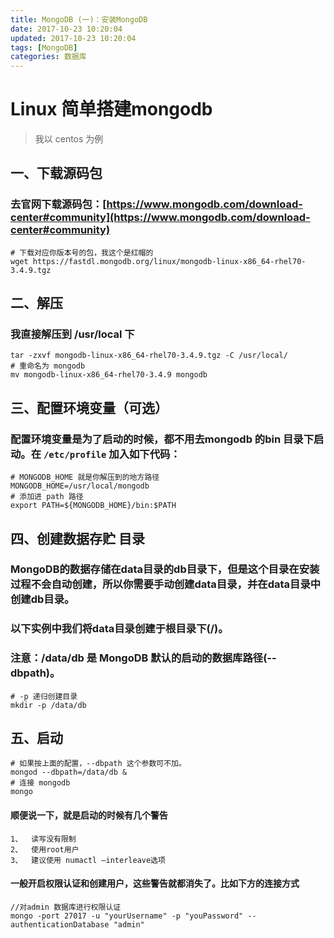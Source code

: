 ```yaml
---
title: MongoDB (一)：安装MongoDB
date: 2017-10-23 10:20:04
updated: 2017-10-23 10:20:04
tags: [MongoDB]
categories: 数据库
---
```

# Linux 简单搭建mongodb
> 我以 centos 为例


## 一、下载源码包
### 去官网下载源码包：[https://www.mongodb.com/download-center#community](https://www.mongodb.com/download-center#community)
```
# 下载对应你版本号的包，我这个是红帽的
wget https://fastdl.mongodb.org/linux/mongodb-linux-x86_64-rhel70-3.4.9.tgz
```

<!--more-->

## 二、解压
### 我直接解压到 /usr/local 下
```
tar -zxvf mongodb-linux-x86_64-rhel70-3.4.9.tgz -C /usr/local/
# 重命名为 mongodb
mv mongodb-linux-x86_64-rhel70-3.4.9 mongodb
```
## 三、配置环境变量（可选）
### 配置环境变量是为了启动的时候，都不用去mongodb 的bin 目录下启动。在 `/etc/profile` 加入如下代码：
```
# MONGODB_HOME 就是你解压到的地方路径
MONGODB_HOME=/usr/local/mongodb
# 添加进 path 路径
export PATH=${MONGODB_HOME}/bin:$PATH
```

## 四、创建数据存贮 目录
### MongoDB的数据存储在data目录的db目录下，但是这个目录在安装过程不会自动创建，所以你需要手动创建data目录，并在data目录中创建db目录。
### 以下实例中我们将data目录创建于根目录下(/)。
### 注意：/data/db 是 MongoDB 默认的启动的数据库路径(--dbpath)。
```
# -p 递归创建目录
mkdir -p /data/db
```

## 五、启动
```
# 如果按上面的配置，--dbpath 这个参数可不加。
mongod --dbpath=/data/db &
# 连接 mongodb
mongo
```

#### 顺便说一下，就是启动的时候有几个警告
```
1、  读写没有限制
2、  使用root用户
3、  建议使用 numactl –interleave选项
```
#### 一般开启权限认证和创建用户，这些警告就都消失了。比如下方的连接方式
```
//对admin 数据库进行权限认证
mongo -port 27017 -u "yourUsername" -p "youPassword" --authenticationDatabase "admin"

```
